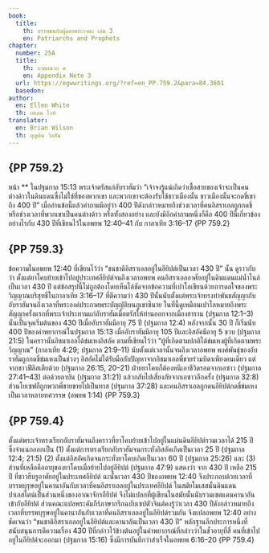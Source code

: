 ```yaml
---
book:
  title:
    th: บรรพชนกับผู้เผยพระวจนะ เล่ม 3
    en: Patriarchs and Prophets
chapter:
  number: 25A
  title:
    th: ภาคผนวก ค
    en: Appendix Note 3
  url: https://egwwritings.org/?ref=en_PP.759.2&para=84.3601
  basedon:
author:
  en: Ellen White
  th: เอเลน ไวท์
translator:
  en: Brian Wilson
  th: บุญต้น วิลสัน
---
```

<!--
Appendix Schedule
1 = ก
2 = ข
3 = ค
4 = ฆ
5 = ง
6 = จ
7 = ฉ
8 = ช
9 = ซ
10 = ฌ
-->

## {PP 759.2}

หน้า ** ในปฐมกาล 15:13 พระเจ้าตรัสแก่อับราฮัมว่า “เจ้าจงรู้แน่เถิดว่าเชื้อสายของเจ้าจะเป็นคนต่างด้าวในดินแดนซึ่งไม่ใช่ที่ของพวกเขา และพวกเขาจะต้องรับใช้ชาวเมืองนั้น ชาวเมืองนั้นจะกดขี่เขาถึง 400 ปี” เมื่ออ่านข้อนี้แล้วคำถามมีอยู่ว่า 400 ปีดังกล่าวหมายถึงช่วงเวลาที่คนอิสราเอลถูกกดขี่ หรือช่วงเวลาที่พวกเขาเป็นคนต่างด้าว หรือทั้งสองอย่าง และยังมีอีกคำถามหนึ่งก็คือ 400 ปีนี้เกี่ยวข้องอย่างไรกับ 430 ปีที่เขียนไว้ในอพยพ 12:40–41 กับ กาลาเทีย 3:16–17 {PP 759.2}

## {PP 759.3}

ข้อความในอพยพ 12:40 ที่เขียนไว้ว่า “ชนชาติอิสราเอลอยู่ในอียิปต์เป็นเวลา 430 ปี” นั้น ดูราวกับว่า ตั้งแต่ยาโคบย้ายเข้าไปอยู่ประเทศอียิปต์จนถึงเวลาอพยพ คนอิสราเอลอาศัยอยู่ในดินแดนแม่น้ำไนล์เป็นเวลา 430 ปี แต่ข้อสรุปนี้ไม่ถูกต้องโดยเห็นได้ชัดจากข้อความที่เปาโลเขียนด้วยการดลใจของพระวิญญาณบริสุทธิ์ในกาลาเทีย 3:16–17 ที่ตีความว่า 430 ปีนั้นนับตั้งแต่พระเจ้าทรงทำพันธสัญญากับอับราฮัมจนถึงเวลาที่พระองค์ประกาศพระบัญญัติบนภูเขาซีนาย ในที่นี้ดูเหมือนเปาโลหมายถึงพระสัญญาครั้งแรกที่พระเจ้าประทานแก่อับราฮัมเมื่อตรัสให้ท่านออกจากเมืองฮาราน (ปฐมกาล 12:1–3) นั่นเป็นจุดเริ่มต้นของ 430 ปีเมื่ออับราฮัมมีอายุ 75 ปี (ปฐมกาล 12:4) หลังจากนั้น 30 ปี ก็เริ่มนับ 400 ปีของคำพยากรณ์ในปฐมกาล 15:13 เมื่ออับราฮัมมีอายุ 105 ปีและอิสอัคมีอายุ 5 ขวบ (ปฐมกาล 21:5) ในคราวนั้นอิชมาเอลได้ข่มเหงอิสอัค ตามที่เขียนไว้ว่า “ผู้ที่เกิดตามปกติได้ข่มเหงผู้ที่เกิดตามพระวิญญาณ” (กาลาเทีย 4:29; ปฐมกาล 21:9–11) นับตั้งแต่เวลานั้นจนถึงเวลาอพยพ พงศ์พันธุ์ของอับราฮัมถูกกดขี่ข่มเหงเป็นช่วงๆ อิสอัคไม่ได้รับมือกับปัญหาจากอิชมาเอลพี่ชายร่วมบิดาเพียงคนเดียว แต่จากชาวฟีลิสเตียด้วย (ปฐมกาล 26:15, 20–21) ฝ่ายยาโคบก็ต้องหนีเอาชีวิตรอดจากเอซาว (ปฐมกาล 27:41–43) ต่อด้วยลาบัน (ปฐมกาล 31:21) แล้วกลับไปเสี่ยงภัยจากเอซาวอีกครั้ง (ปฐมกาล 32:8) ส่วนโยเซฟก็ถูกพวกพี่ชายขายไปเป็นทาส (ปฐมกาล 37:28) และคนอิสราเอลถูกคนอียิปต์กดขี่ข่มเหงเป็นเวลาหลายทศวรรษ (อพยพ 1:14) {PP 759.3}

## {PP 759.4}

ตั้งแต่พระเจ้าทรงเรียกอับราฮัมจนถึงคราวที่ยาโคบย้ายเข้าไปอยู่ในแผ่นดินอียิปต์รวมเวลาได้ 215 ปี ซึ่งจำแนกออกเป็น (1) ตั้งแต่การทรงเรียกอับราฮัมจนกระทั่งอิสอัคเกิดเป็นเวลา 25 ปี (ปฐมกาล 12:4; 21:5) (2) ตั้งแต่อิสอัคเกิดจนกระทั่งยาโคบเกิดเป็นเวลา 60 ปี (ปฐมกาล 25:26) และ (3) ส่วนที่เหลือคืออายุของยาโคบเมื่อย้ายไปอยู่อียิปต์ (ปฐมกาล 47:9) แสดงว่า จาก 430 ปี เหลือ 215 ปี ที่ชาวฮีบรูอาศัยอยู่ในประเทศอียิปต์ ฉะนั้นเวลา 430 ปีของอพยพ 12:40 จึงประกอบด้วยเวลาที่บรรพบุรุษอยู่ในคานาอันกับเวลาที่คนอิสราเอลอยู่ในประเทศอียิปต์ ในสมัยโมเสสนั้นดินแดนปาเลสไตน์เป็นส่วนหนึ่งของอาณาจักรอียิปต์ จึงไม่แปลกที่ผู้เขียนในสมัยนั้นนับรวมเขตแดนคานาอันเข้ากับอียิปต์ ส่วนคณะแปลพระคัมภีร์ภาษากรีกฉบับเซปตัวจินต์คงรู้ว่าเวลา 430 ปีดังกล่าวหมายถึงเวลาที่บรรพบุรุษอยู่ในคานาอันกับเวลาที่คนอิสราเอลอยู่ในอียิปต์รวมกัน จึงแปลอพยพ 12:40 อย่างชัดเจนว่า “ชนชาติอิสราเอลอยู่ในอียิปต์และคานาอันเป็นเวลา 430 ปี” หลักฐานอีกประการหนึ่งที่สนับสนุนการตีความเรื่อง 430 ปีที่กล่าวไว้ข้างต้นอยู่ในคำพยากรณ์ที่กล่าวว่าในชั่วอายุที่สี่ คนที่เข้าไปอยู่ในอียิปต์จะออกมา (ปฐมกาล 15:16) ซึ่งมีการบันทึกว่าสำเร็จในอพยพ 6:16–20 {PP 759.4}